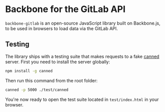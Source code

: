 Backbone for the GitLab API
==================================================

`backbone-gitlab` is an open-source JavaScript library built on Backbone.js, to be used in browsers to load data via the GitLab API.


Testing
-------

The library ships with a testing suite that makes requests to a fake [canned](https://github.com/sideshowcoder/canned) server. First you need to install the server globally:

```bash
npm install -g canned
```

Then run this command from the root folder:

```bash
canned -p 5000 ./test/canned
```

You're now ready to open the test suite located in `test/index.html` in your browser.